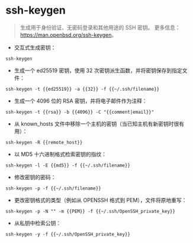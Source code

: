 # ssh-keygen

> 生成用于身份验证、无密码登录和其他用途的 SSH 密钥。
> 更多信息：<https://man.openbsd.org/ssh-keygen>。

- 交互式生成密钥：

`ssh-keygen`

- 生成一个 ed25519 密钥，使用 32 次密钥派生函数，并将密钥保存到指定文件：

`ssh-keygen -t {{ed25519}} -a {{32}} -f {{~/.ssh/filename}}`

- 生成一个 4096 位的 RSA 密钥，并将电子邮件作为注释：

`ssh-keygen -t {{rsa}} -b {{4096}} -C "{{comment|email}}"`

- 从 known_hosts 文件中移除一个主机的密钥（当已知主机有新密钥时很有用）：

`ssh-keygen -R {{remote_host}}`

- 以 MD5 十六进制格式检索密钥的指纹：

`ssh-keygen -l -E {{md5}} -f {{~/.ssh/filename}}`

- 修改密钥的密码：

`ssh-keygen -p -f {{~/.ssh/filename}}`

- 更改密钥格式的类型（例如从 OPENSSH 格式到 PEM），文件将原地重写：

`ssh-keygen -p -N "" -m {{PEM}} -f {{~/.ssh/OpenSSH_private_key}}`

- 从私钥中检索公钥：

`ssh-keygen -y -f {{~/.ssh/OpenSSH_private_key}}`